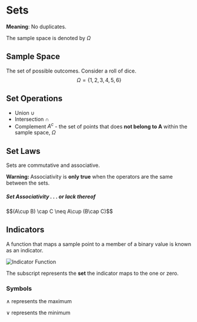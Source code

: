 # Sets

**Meaning**: No duplicates. 

The <span class="keyword1">sample space</span> is denoted by $\Omega$

## Sample Space 

The set of possible outcomes.  Consider a roll of dice.
$$\Omega = \{1, 2, 3, 4, 5, 6\} $$

## Set Operations

* Union $\cup$
* Intersection $\cap$
* Complement $A^c$ - the set of points that does **not belong to A** within the sample space, $\Omega$

## Set Laws

Sets are <span class="keyword1">commutative</span> and <span class="keyword1">associative</span>.  

<!-- Associativity Warning -->
<div class="alert alert-danger" role="alert">
<b>Warning: </b>Associativity is <b>only true</b> when the operators are the same between the sets.
</div>

<div class="bs-example" data-example-id="simple-panel">
<div class="panel panel-default">
   <div class="panel-heading">
      <h5 class="panel-title">Set Associativity . . . or lack thereof</h5>
   </div>
   <div class="panel-body">$$(A\cup B) \cap C \neq A\cup (B\cap C)$$
   <img src="../../../assets/media/Stat/Associativity.png" alt="">
   </div>
</div>

## Indicators

A <span class="keyword1">function</span> that maps a sample point to a member of a binary value is known as an <span class="keyword1">indicator</span>. 

![Indicator Function](https://wikimedia.org/api/rest_v1/media/math/render/svg/e14a338f7566bf9113eaffc7cc2a51e5db37261d)

The subscript represents the **set** the indicator maps to the one or zero.

### Symbols

$\wedge$ represents the maximum

$\vee$ represents the minimum


